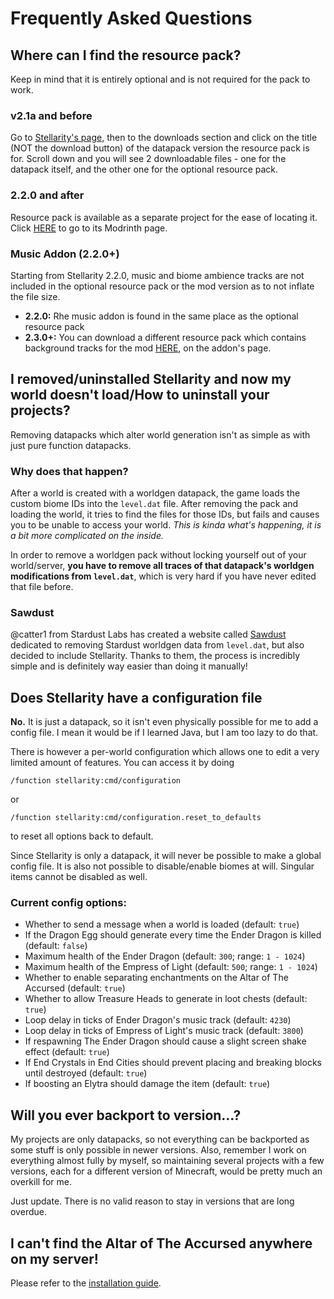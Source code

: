 # Frequently Asked Questions

## Where can I find the resource pack?

Keep in mind that it is entirely optional and is not required for the pack to work.

### v2.1a and before
Go to [Stellarity's page](https://modrinth.com/datapack/stellarity), then to the downloads section and click on the title (NOT the download button) of the datapack version the resource pack is for. Scroll down and you will see 2 downloadable files - one for the datapack itself, and the other one for the optional resource pack.

### 2.2.0 and after
Resource pack is available as a separate project for the ease of locating it. Click [HERE](https://modrinth.com/project/stellarity-optional-resource-pack) to go to its Modrinth page.

### Music Addon (2.2.0+)
Starting from Stellarity 2.2.0, music and biome ambience tracks are not included in the optional resource pack or the mod version as to not inflate the file size.

- **2.2.0:** Rhe music addon is found in the same place as the optional resource pack
- **2.3.0+:** You can download a different resource pack which contains background tracks for the mod [HERE](https://modrinth.com/project/stellarity-music-addon), on the addon's page.

## I removed/uninstalled Stellarity and now my world doesn't load/How to uninstall your projects?

Removing datapacks which alter world generation isn't as simple as with just pure function datapacks.

### Why does that happen?
After a world is created with a worldgen datapack, the game loads the custom biome IDs into the `level.dat` file. After removing the pack and loading the world, it tries to find the files for those IDs, but fails and causes you to be unable to access your world. *This is kinda what's happening, it is a bit more complicated on the inside.*

In order to remove a worldgen pack without locking yourself out of your world/server, **you have to remove all traces of that datapack's worldgen modifications from `level.dat`**, which is very hard if you have never edited that file before.

### Sawdust
@catter1 from Stardust Labs has created a website called [Sawdust](https://sawdust.catter1.com/tools/level-editor) dedicated to removing Stardust worldgen data from `level.dat`, but also decided to include Stellarity. Thanks to them, the process is incredibly simple and is definitely way easier than doing it manually!

## Does Stellarity have a configuration file

**No.** It is just a datapack, so it isn't even physically possible for me to add a config file. I mean it would be if I learned Java, but I am too lazy to do that.

There is however a per-world configuration which allows one to edit a very limited amount of features. You can access it by doing
```properties
/function stellarity:cmd/configuration
```
or
```properties
/function stellarity:cmd/configuration.reset_to_defaults
```
to reset all options back to default.

Since Stellarity is only a datapack, it will never be possible to make a global config file. It is also not possible to disable/enable biomes at will. Singular items cannot be disabled as well.

### Current config options:
- Whether to send a message when a world is loaded (default: `true`)
- If the Dragon Egg should generate every time the Ender Dragon is killed (default: `false`)
- Maximum health of the Ender Dragon (default: `300`; range: `1 - 1024`)
- Maximum health of the Empress of Light (default: `500`; range: `1 - 1024`)
- Whether to enable separating enchantments on the Altar of The Accursed (default: `true`)
- Whether to allow Treasure Heads to generate in loot chests (default: `true`)
- Loop delay in ticks of Ender Dragon's music track (default: `4230`)
- Loop delay in ticks of Empress of Light's music track (default: `3800`)
- If respawning The Ender Dragon should cause a slight screen shake effect (default: `true`)
- If End Crystals in End Cities should prevent placing and breaking blocks until destroyed (default: `true`)
- If boosting an Elytra should damage the item (default: `true`)

## Will you ever backport to version...?
My projects are only datapacks, so not everything can be backported as some stuff is only possible in newer versions. Also, remember I work on everything almost fully by myself, so maintaining several projects with a few versions, each for a different version of Minecraft, would be pretty much an overkill for me.

Just update. There is no valid reason to stay in versions that are long overdue.

## I can't find the Altar of The Accursed anywhere on my server!

Please refer to the [installation guide](installation.md#installing-on-servers).
